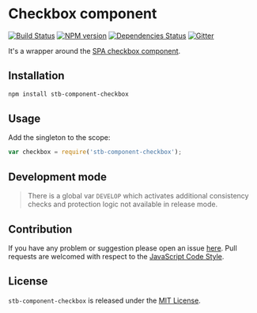 Checkbox component
==================

[![Build Status](https://img.shields.io/travis/stbsdk/component-checkbox.svg?style=flat-square)](https://travis-ci.org/stbsdk/component-checkbox)
[![NPM version](https://img.shields.io/npm/v/stb-component-checkbox.svg?style=flat-square)](https://www.npmjs.com/package/stb-component-checkbox)
[![Dependencies Status](https://img.shields.io/david/stbsdk/component-checkbox.svg?style=flat-square)](https://david-dm.org/stbsdk/component-checkbox)
[![Gitter](https://img.shields.io/badge/gitter-join%20chat-blue.svg?style=flat-square)](https://gitter.im/DarkPark/stbsdk)


It's a wrapper around the [SPA checkbox component](https://github.com/spasdk/component-checkbox).


## Installation ##

```bash
npm install stb-component-checkbox
```


## Usage ##

Add the singleton to the scope:

```js
var checkbox = require('stb-component-checkbox');
```


## Development mode ##

> There is a global var `DEVELOP` which activates additional consistency checks and protection logic not available in release mode.


## Contribution ##

If you have any problem or suggestion please open an issue [here](https://github.com/stbsdk/component-checkbox/issues).
Pull requests are welcomed with respect to the [JavaScript Code Style](https://github.com/DarkPark/jscs).


## License ##

`stb-component-checkbox` is released under the [MIT License](license.md).
